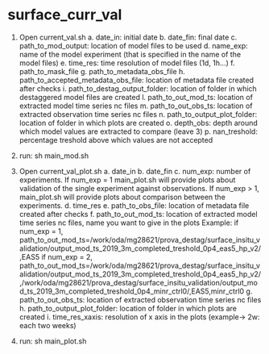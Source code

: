 # surface_curr_val

1. Open current_val.sh
  a. date_in: initial date
  b. date_fin: final date
  c. path_to_mod_output: location of model files to be used
  d. name_exp: name of the model experiment (that is specified in the name of the model files)
  e. time_res: time resolution of model files (1d, 1h...)
  f. path_to_mask_file
  g. path_to_metadata_obs_file
  h. path_to_accepted_metadata_obs_file: location of metadata file created after checks
  i. path_to_destag_output_folder: location of folder in which destaggered model files are created
  l. path_to_out_mod_ts: location of extracted model time series nc files
  m. path_to_out_obs_ts: location of extracted observation time series nc files
  n. path_to_output_plot_folder: location of folder in which plots are created
  o. depth_obs: depth around which model values are extracted to compare (leave 3)
  p. nan_treshold: percentage treshold above which values are not accepted
  
2. run: sh main_mod.sh
3. Open current_val_plot.sh
  a. date_in
  b. date_fin
  c. num_exp: number of experiments. If num_exp = 1 main_plot.sh will provide plots about validation of the single experiment against observations. If num_exp > 1, main_plot.sh will provide plots about comparison between the experiments.
  d. time_res
  e. path_to_obs_file: location of metadata file created after checks
  f. path_to_out_mod_ts: location of extracted model time series nc files, name you want to give in the plots
  Example: if num_exp = 1, path_to_out_mod_ts=/work/oda/mg28621/prova_destag/surface_insitu_validation/output_mod_ts_2019_3m_completed_treshold_0p4_eas5_hp_v2/,EAS5
           if num_exp = 2, path_to_out_mod_ts=/work/oda/mg28621/prova_destag/surface_insitu_validation/output_mod_ts_2019_3m_completed_treshold_0p4_eas5_hp_v2/,/work/oda/mg28621/prova_destag/surface_insitu_validation/output_mod_ts_2019_3m_completed_treshold_0p4_minr_ctrl0/,EAS5,minr_ctrl0
  g. path_to_out_obs_ts: location of extracted observation time series nc files
  h. path_to_output_plot_folder: location of folder in which plots are created
  i. time_res_xaxis: resolution of x axis in the plots (example-> 2w: each two weeks)
4. run: sh main_plot.sh
